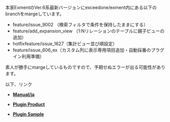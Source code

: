 本家ExmentのVer.6系最新バージョンにexceedone/exment内にある以下のbranchをmargeしています。

- feature/issue_9002 （検索フィルタで条件を保持したままにする）
- feature/add_expansion_view （1:Nリレーションのテーブルに親子ビューの追加）
- hotfixfeature/issue_1627（集計ビュー並び順設定）
- feature/issue_606_ex（カスタム列に表示専用項目追加・自動採番のプラグイン利用準備）

素人が勝手にmargeしているものですので、予期せぬエラーが出る可能性があります。

以下、リンク

- **[Manual/ja](https://exment.net/docs/#/ja/)**

- **[Plugin Product](https://github.com/exment-git/plugin-product/tree/main/document/PluginInvoiceDocument)**  

- **[Plugin Sample](https://github.com/exment-git/plugin-sample)**  

